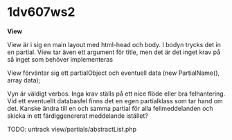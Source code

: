 # 1dv607ws2

**View**

View är i sig en main layout med html-head och body. I bodyn trycks det in en partial. View tar även ett argument för title, men det är det inget krav på så inget som behöver implementeras

View förväntar sig ett partialObject och eventuell data (new PartialName(), array data);

Vyn är väldigt verbos. Inga krav ställs på ett nice flöde eller bra felhantering. Vid ett eventuellt databasfel finns det en egen partialklass som tar hand om det. Kanske ändra till en och samma partial för alla fellmeddelanden och skicka in ett färdiggenererat meddelande istället?


TODO: untrack view/partials/abstractList.php
